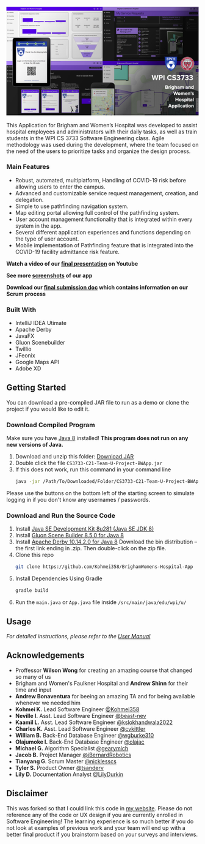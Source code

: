<!-- ABOUT THE PROJECT -->
[![Product Name Screen Shot][product-screenshot]](https://youtu.be/84nr0pFNmIE)

This Application for Brigham and Women’s Hospital was developed to assist hospital
employees and administrators with their daily tasks, as well as train students in the WPI CS
3733 Software Engineering class. Agile methodology was used during the development,
where the team focused on the need of the users to prioritize tasks and organize the design
process.

### Main Features
* Robust, automated, multiplatform, Handling of COVID-19 risk before allowing users to enter the campus.
* Advanced and customizable service request management, creation, and delegation.
* Simple to use pathfinding navigation system.
* Map editing portal allowing full control of the pathfinding system.
* User account management functionality that is integrated within every system in the app.
* Several different application experiences and functions depending on the type of user account.
* Mobile implementation of Pathfinding feature that is integrated into the COVID-19 facility admittance risk feature.

**Watch a video of our [final presentation](https://youtu.be/84nr0pFNmIE) on Youtube**

**See more [screenshots](https://drive.google.com/drive/folders/1IVsE6aBYgut-1ja_xGQBNLKaQGX4bQh1?usp=sharing) of our app**

**Download our [final submission doc](https://docs.google.com/document/d/1isP2y5EyYgsyj1HRhtxLBZyQ3JKt5DbxevlvPPygO1I/edit?usp=sharing) which contains information on our Scrum process**

### Built With

* IntelliJ IDEA Utimate
* Apache Derby
* JavaFX
* Gluon Scenebuilder
* Twillio
* JFeonix
* Google Maps API
* Adobe XD


<!-- GETTING STARTED -->
## Getting Started

You can download a pre-compiled JAR file to run as a demo or clone the project if you would like to edit it.

### Download Compiled Program
Make sure you have [Java 8](https://www.oracle.com/technetwork/java/javase/downloads/index.html) installed! **This program does not run on any new versions of Java.**

1. Download and unzip this folder: [Download JAR](https://drive.google.com/file/d/1WHYaf3kWZZlwsQCP4EVbTBOdXofKgJuf/view?usp=sharing)
2. Double click the file ```CS3733-C21-Team-U-Project-BWApp.jar```
3. If this does not work, run this command in your command line
   ```sh
   java -jar /Path/To/Downloaded/Folder/CS3733-C21-Team-U-Project-BWApp.jar
   ```
   
Please use the buttons on the bottom left of the starting screen to simulate logging in if you don't know any usernames / passwords.

### Download and Run the Source Code

1. Install [Java SE Development Kit 8u281 (Java SE JDK 8)](https://www.oracle.com/technetwork/java/javase/downloads/index.html)
2. Install [Gluon Scene Builder 8.5.0 for Java 8](https://gluonhq.com/products/scene-builder/)
3. Install [Apache Derby 10.14.2.0 for Java 8](https://db.apache.org/derby/derby_downloads.html#For+Java+8+and+Higher) 
Download the bin distribution – the first link ending in .zip. Then double-click on the zip file.
4. Clone this repo
   ```sh
   git clone https://github.com/Kohmei358/BrighamWomens-Hospital-App
   ```
3. Install Dependencies Using Gradle
   ```sh
   gradle build
   ```
4. Run the ```main.java``` or ```App.java``` file inside ```/src/main/java/edu/wpi/u/```



<!-- USAGE EXAMPLES -->
## Usage

_For detailed instructions, please refer to the [User Manual](https://docs.google.com/document/d/1gUSwUJI3Mz1sdK1vI5OzYh0ZP3KuNdfVIq-Mwi4Yq8E/edit?usp=sharing)_


<!-- ACKNOWLEDGEMENTS -->
## Acknowledgements
* Proffessor **Wilson Wong** for creating an amazing course that changed so many of us
* Brigham and Women's Faulkner Hospital and **Andrew Shinn** for their time and input
* **Andrew Bonaventura** for beeing an amazing TA and for being available whenever we needed him
* **Kohmei K.**	Lead Software Engineer [@Kohmei358](https://github.com/Kohmei358)
* **Neville I.**	Asst. Lead Software Engineer [@beast-nev](https://github.com/beast-nev)
* **Kaamil L.**	Asst. Lead Software Engineer [@kslokhandwala2022](https://github.com/kslokhandwala2022)
* **Charles K.**	Asst. Lead Software Engineer [@cvkittler](https://github.com/cvkittler)
* **William B.**	Back-End Database Engineer [@wgburke310](https://github.com/wgburke310)
* **Olajumoke I.**	Back-End Database Engineer	[@olajac](https://github.com/olajac)
* **Michael G.**	Algorithm Specialist	[@gearymich](https://github.com/gearymich)
* **Jacob B.**	Project Manager	[@jBernardRobotics](https://github.com/jBernardRobotics)
* **Tianyang G**.	Scrum Master [@nicklesscs](https://github.com/nicklesscs)
* **Tyler S.**	Product Owner	[@tsanderv](https://github.com/tsanderv)
* **Lily D.**	Documentation Analyst	[@LilyDurkin](https://github.com/LilyDurkin)

## Disclaimer 
This was forked so that I could link this code in [my website](https://kohmeik.com). Please do not reference any of the code or UX design if you are currently enrolled in Software Engineering! The learning experience is so much better if you do not look at examples of previous work and your team will end up with a better final product if you brainstorm based on your surveys and interviews.

[product-screenshot]: BWHeathFinalPoster.jpg
